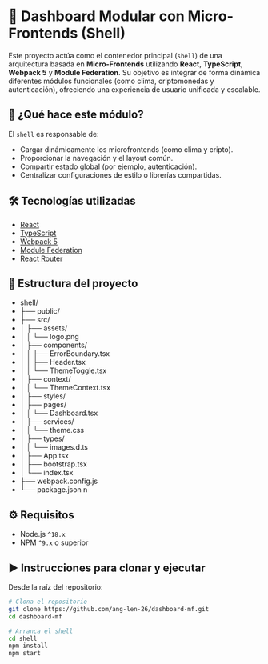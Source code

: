 # 🧩 Dashboard Modular con Micro-Frontends (Shell)

Este proyecto actúa como el contenedor principal (`shell`) de una arquitectura basada en **Micro-Frontends** utilizando **React**, **TypeScript**, **Webpack 5** y **Module Federation**. Su objetivo es integrar de forma dinámica diferentes módulos funcionales (como clima, criptomonedas y autenticación), ofreciendo una experiencia de usuario unificada y escalable.

## 🚀 ¿Qué hace este módulo?

El `shell` es responsable de:

- Cargar dinámicamente los microfrontends (como clima y cripto).
- Proporcionar la navegación y el layout común.
- Compartir estado global (por ejemplo, autenticación).
- Centralizar configuraciones de estilo o librerías compartidas.

## 🛠️ Tecnologías utilizadas

- [React](https://reactjs.org/)
- [TypeScript](https://www.typescriptlang.org/)
- [Webpack 5](https://webpack.js.org/)
- [Module Federation](https://webpack.js.org/concepts/module-federation/)
- [React Router](https://reactrouter.com/)

## 📁 Estructura del proyecto

- shell/
- ├── public/
- ├── src/
- │ ├── assets/
- │ │ └── logo.png
- │ ├── components/
- │ │ ├── ErrorBoundary.tsx
- │ │ ├── Header.tsx
- │ │ └── ThemeToggle.tsx
- │ ├── context/
- │ │ └── ThemeContext.tsx
- │ ├── styles/
- │ ├── pages/
- │ │ └── Dashboard.tsx
- │ ├── services/
- │ │ └── theme.css
- │ ├── types/
- │ │ └── images.d.ts
- │ ├── App.tsx
- │ ├── bootstrap.tsx
- │ └── index.tsx
- ├── webpack.config.js
- └── package.json
  n

## ⚙️ Requisitos

- Node.js `^18.x`
- NPM `^9.x` o superior

## ▶️ Instrucciones para clonar y ejecutar

Desde la raíz del repositorio:

```bash
# Clona el repositorio
git clone https://github.com/ang-len-26/dashboard-mf.git
cd dashboard-mf

# Arranca el shell
cd shell
npm install
npm start
```
